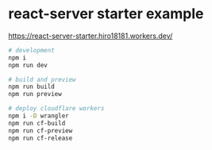 # react-server starter example

https://react-server-starter.hiro18181.workers.dev/

```sh
# development
npm i
npm run dev

# build and preview
npm run build
npm run preview

# deploy cloudflare workers
npm i -D wrangler
npm run cf-build
npm run cf-preview
npm run cf-release
```
